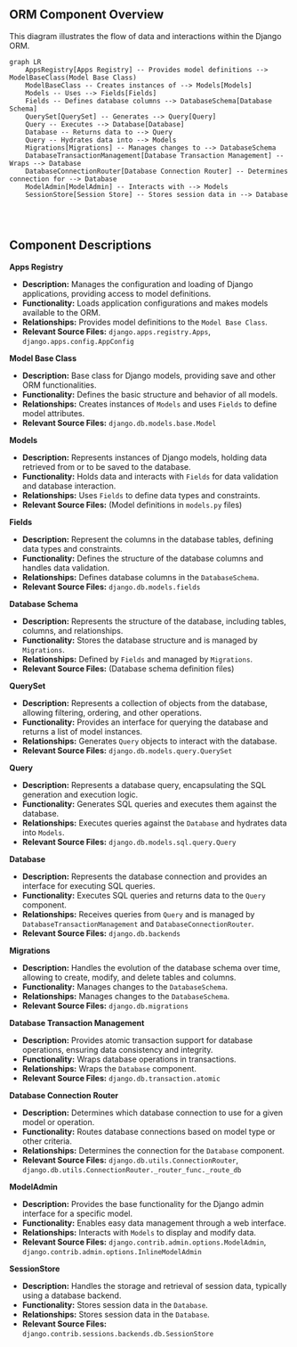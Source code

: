 ## ORM Component Overview

This diagram illustrates the flow of data and interactions within the Django ORM.

```mermaid
graph LR
    AppsRegistry[Apps Registry] -- Provides model definitions --> ModelBaseClass(Model Base Class)
    ModelBaseClass -- Creates instances of --> Models[Models]
    Models -- Uses --> Fields[Fields]
    Fields -- Defines database columns --> DatabaseSchema[Database Schema]
    QuerySet[QuerySet] -- Generates --> Query[Query]
    Query -- Executes --> Database[Database]
    Database -- Returns data to --> Query
    Query -- Hydrates data into --> Models
    Migrations[Migrations] -- Manages changes to --> DatabaseSchema
    DatabaseTransactionManagement[Database Transaction Management] -- Wraps --> Database
    DatabaseConnectionRouter[Database Connection Router] -- Determines connection for --> Database
    ModelAdmin[ModelAdmin] -- Interacts with --> Models
    SessionStore[Session Store] -- Stores session data in --> Database




```

## Component Descriptions

**Apps Registry**

*   **Description:** Manages the configuration and loading of Django applications, providing access to model definitions.
*   **Functionality:** Loads application configurations and makes models available to the ORM.
*   **Relationships:** Provides model definitions to the `Model Base Class`.
*   **Relevant Source Files:** `django.apps.registry.Apps`, `django.apps.config.AppConfig`

**Model Base Class**

*   **Description:** Base class for Django models, providing save and other ORM functionalities.
*   **Functionality:** Defines the basic structure and behavior of all models.
*   **Relationships:** Creates instances of `Models` and uses `Fields` to define model attributes.
*   **Relevant Source Files:** `django.db.models.base.Model`

**Models**

*   **Description:** Represents instances of Django models, holding data retrieved from or to be saved to the database.
*   **Functionality:** Holds data and interacts with `Fields` for data validation and database interaction.
*   **Relationships:** Uses `Fields` to define data types and constraints.
*   **Relevant Source Files:** (Model definitions in `models.py` files)

**Fields**

*   **Description:** Represent the columns in the database tables, defining data types and constraints.
*   **Functionality:** Defines the structure of the database columns and handles data validation.
*   **Relationships:** Defines database columns in the `DatabaseSchema`.
*   **Relevant Source Files:** `django.db.models.fields`

**Database Schema**

*   **Description:** Represents the structure of the database, including tables, columns, and relationships.
*   **Functionality:** Stores the database structure and is managed by `Migrations`.
*   **Relationships:** Defined by `Fields` and managed by `Migrations`.
*   **Relevant Source Files:** (Database schema definition files)

**QuerySet**

*   **Description:** Represents a collection of objects from the database, allowing filtering, ordering, and other operations.
*   **Functionality:** Provides an interface for querying the database and returns a list of model instances.
*   **Relationships:** Generates `Query` objects to interact with the database.
*   **Relevant Source Files:** `django.db.models.query.QuerySet`

**Query**

*   **Description:** Represents a database query, encapsulating the SQL generation and execution logic.
*   **Functionality:** Generates SQL queries and executes them against the database.
*   **Relationships:** Executes queries against the `Database` and hydrates data into `Models`.
*   **Relevant Source Files:** `django.db.models.sql.query.Query`

**Database**

*   **Description:** Represents the database connection and provides an interface for executing SQL queries.
*   **Functionality:** Executes SQL queries and returns data to the `Query` component.
*   **Relationships:** Receives queries from `Query` and is managed by `DatabaseTransactionManagement` and `DatabaseConnectionRouter`.
*   **Relevant Source Files:** `django.db.backends`

**Migrations**

*   **Description:** Handles the evolution of the database schema over time, allowing to create, modify, and delete tables and columns.
*   **Functionality:** Manages changes to the `DatabaseSchema`.
*   **Relationships:** Manages changes to the `DatabaseSchema`.
*   **Relevant Source Files:** `django.db.migrations`

**Database Transaction Management**

*   **Description:** Provides atomic transaction support for database operations, ensuring data consistency and integrity.
*   **Functionality:** Wraps database operations in transactions.
*   **Relationships:** Wraps the `Database` component.
*   **Relevant Source Files:** `django.db.transaction.atomic`

**Database Connection Router**

*   **Description:** Determines which database connection to use for a given model or operation.
*   **Functionality:** Routes database connections based on model type or other criteria.
*   **Relationships:** Determines the connection for the `Database` component.
*   **Relevant Source Files:** `django.db.utils.ConnectionRouter`, `django.db.utils.ConnectionRouter._router_func._route_db`

**ModelAdmin**

*   **Description:** Provides the base functionality for the Django admin interface for a specific model.
*   **Functionality:** Enables easy data management through a web interface.
*   **Relationships:** Interacts with `Models` to display and modify data.
*   **Relevant Source Files:** `django.contrib.admin.options.ModelAdmin`, `django.contrib.admin.options.InlineModelAdmin`

**SessionStore**

*   **Description:** Handles the storage and retrieval of session data, typically using a database backend.
*   **Functionality:** Stores session data in the `Database`.
*   **Relationships:** Stores session data in the `Database`.
*   **Relevant Source Files:** `django.contrib.sessions.backends.db.SessionStore`